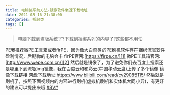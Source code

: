 ```yaml
---
title: 电脑装系统方法-镜像软件急速下载地址
date: 2021-08-16 21:38:00
categories: 视频类
tags: []
---
```

>电脑下载到盗版系统了?下载到捆绑系列的内容了?这些都不用怕

PE我推荐微PE工具箱或者firPE，因为像大白菜类的PE刷机软件存在捆绑流氓软件盈利情况，后期你的电脑会卡
firPE官网:[<a href="https://firpe.cn/">https://firpe.cn/][1]</a>
微PE工具箱官网:[<a href="http://www.wepe.com.cn/">http://www.wepe.com.cn/][2]</a>
然后就是镜像了，为了避免你们去百度上搜索还是哪里下到流氓img镜像，我在百度云和和彩云(中国移动云盘)上传了多个镜像
镜像下载链接
网盘下载地址:https://www.bilibili.com/read/cv29085115/
然后就是刷机了，按照下面视频内的内容进行刷机(虚拟机刷机和实体机大同小异)，有更好的建议可以提出来哦 
[#BV#][5]

[1]: https://firpe.cn/
[2]: http://www.wepe.com.cn/
[3]: https://pan.baidu.com/s/1_jUCQSPOIwayras4XTcg0Q
[4]: https://caiyun.139.com/m/i?135Ce8H2tpZTS
[5]: https://www.bilibili.com/video/BV1SL4y1e7tj
